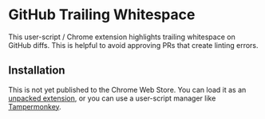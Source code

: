 # GitHub Trailing Whitespace

This user-script / Chrome extension highlights trailing whitespace on
GitHub diffs.  This is helpful to avoid approving PRs that create linting
errors.

## Installation

This is not yet published to the Chrome Web Store.  You can load it as
an [unpacked extension][], or you can use a user-script manager like
[Tampermonkey][].


[unpacked extension]: https://developer.chrome.com/extensions/getstarted#unpacked
[Tampermonkey]: https://chrome.google.com/webstore/detail/tampermonkey/dhdgffkkebhmkfjojejmpbldmpobfkfo?hl=en
